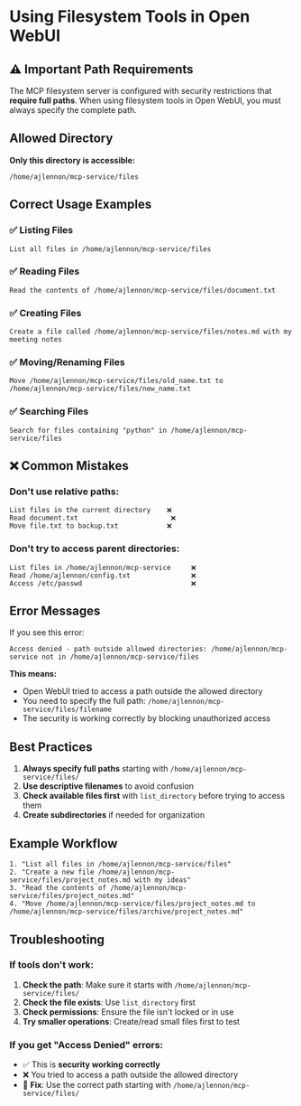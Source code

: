 # Using Filesystem Tools in Open WebUI

## ⚠️ Important Path Requirements

The MCP filesystem server is configured with security restrictions that **require full paths**. When using filesystem tools in Open WebUI, you must always specify the complete path.

## Allowed Directory

**Only this directory is accessible:**
```
/home/ajlennon/mcp-service/files
```

## Correct Usage Examples

### ✅ **Listing Files**
```
List all files in /home/ajlennon/mcp-service/files
```

### ✅ **Reading Files**
```
Read the contents of /home/ajlennon/mcp-service/files/document.txt
```

### ✅ **Creating Files**
```
Create a file called /home/ajlennon/mcp-service/files/notes.md with my meeting notes
```

### ✅ **Moving/Renaming Files**
```
Move /home/ajlennon/mcp-service/files/old_name.txt to /home/ajlennon/mcp-service/files/new_name.txt
```

### ✅ **Searching Files**
```
Search for files containing "python" in /home/ajlennon/mcp-service/files
```

## ❌ Common Mistakes

### **Don't use relative paths:**
```
List files in the current directory    ❌
Read document.txt                       ❌
Move file.txt to backup.txt            ❌
```

### **Don't try to access parent directories:**
```
List files in /home/ajlennon/mcp-service     ❌
Read /home/ajlennon/config.txt               ❌
Access /etc/passwd                           ❌
```

## Error Messages

If you see this error:
```
Access denied - path outside allowed directories: /home/ajlennon/mcp-service not in /home/ajlennon/mcp-service/files
```

**This means:**
- Open WebUI tried to access a path outside the allowed directory
- You need to specify the full path: `/home/ajlennon/mcp-service/files/filename`
- The security is working correctly by blocking unauthorized access

## Best Practices

1. **Always specify full paths** starting with `/home/ajlennon/mcp-service/files/`
2. **Use descriptive filenames** to avoid confusion
3. **Check available files first** with `list_directory` before trying to access them
4. **Create subdirectories** if needed for organization

## Example Workflow

```
1. "List all files in /home/ajlennon/mcp-service/files"
2. "Create a new file /home/ajlennon/mcp-service/files/project_notes.md with my ideas"
3. "Read the contents of /home/ajlennon/mcp-service/files/project_notes.md"
4. "Move /home/ajlennon/mcp-service/files/project_notes.md to /home/ajlennon/mcp-service/files/archive/project_notes.md"
```

## Troubleshooting

### If tools don't work:
1. **Check the path**: Make sure it starts with `/home/ajlennon/mcp-service/files/`
2. **Check the file exists**: Use `list_directory` first
3. **Check permissions**: Ensure the file isn't locked or in use
4. **Try smaller operations**: Create/read small files first to test

### If you get "Access Denied" errors:
- ✅ This is **security working correctly**
- ❌ You tried to access a path outside the allowed directory
- 🔧 **Fix**: Use the correct path starting with `/home/ajlennon/mcp-service/files/`
